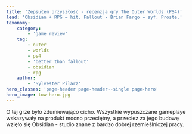 ```yaml
---
title: 'Zepsułem przyszłość - recenzja gry The Outer Worlds (PS4)'
lead: 'Obsidian + RPG = hit. Fallout - Brian Fargo = syf. Proste.'
taxonomy:
    category:
        - 'game review'
    tag:
        - outer
        - worlds
        - ps4
        - 'better than fallout'
        - obsidian
        - rpg
    author:
        - 'Sylvester Pilarz'
hero_classes: 'page-header page-header--single page-hero'
hero_image: tow-hero.jpg
---
```


O tej grze było zdumiewająco cicho. Wszystkie wypuszczane gameplaye wskazywały na produkt mocno przeciętny, a przecież za jego budowę wzięło się Obsidian - studio znane z bardzo dobrej rzemieślniczej pracy.